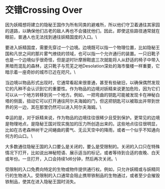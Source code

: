 # 交错Crossing Over

因为妖精想将建立的隐秘王国作为所有同类的避难所，所以他们守卫着通往其家园的道路，以确保他们古老的敌人再也不会骚扰他们。因此，即使这些路径通常就在眼前，普通人也无法找到通往妖精国度的入口。\

要进入妖精国度，需要先穿过一个边境。边境既可以指一个物理位置，比如隐秘王国和凡世之间的那片雾气缭绕的领域，也可以指一个允许通行的装置。一只旧靴子也是一个边境似乎很奇怪，但是逆时针摩擦鞋底三次就能将人从舒适的椅子中带入黑暗而混乱的森林，这只靴子与荒芜之地Desolation深处的海市蜃楼一样重要，它暗示着一座奇妙的城市已近在咫尺。\

当边境以物品形式出现时，它通常看起来很普通，甚至有些破旧，以确保偶然发现它的凡种不会认识到它的重要性。作为物品的边境对妖精来说更加危险，因为它们可以从一个地方转移到另一个地方。例如，一把弯曲的钥匙可能被发现卡在神秘白塔的侧面，扭动它可以打开通往阿尔夫海姆的门，但这把钥匙可以被取出并带到世界的另一边，其在那里仍然可以进入阿尔夫海姆。\

幸运的是，对于妖精来说，作为物品的边境往往很稀少且受到保护。更常见的边境是物理地点，是隐秘王国对现实施加的压力所创造出来的。这些地点往往很明显，比如在古老森林树干之间蜷曲的雾气、无云天空中的降雨，或者一个似乎不知通向何方的山口。\

大多数通往隐秘王国的入口要么是关闭的，要么是受限制的。关闭的入口只在特殊情况下打开，比如说出神秘短语、展示适当的标记，或者等待到合适的夜晚、白天或年份。一旦打开，入口会持续1d6分钟，然后再次关闭。\

受限制的入口免费向特定的生物或物件提供通行权。例如，只允许妖精或与妖精同行的生物进入。受限制的入口通常会阻止携带铁制品的生物通过，或者至少会摧毁铁制品，使其在进入隐秘王国时消失。
